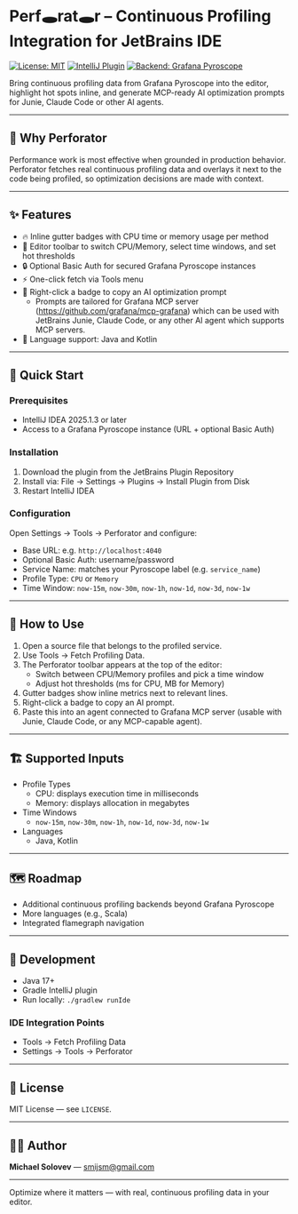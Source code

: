 # Perf🕳️rat🕳️r – Continuous Profiling Integration for JetBrains IDE

[![License: MIT](https://img.shields.io/badge/License-MIT-yellow.svg)](LICENSE)
[![IntelliJ Plugin](https://img.shields.io/badge/IntelliJ-Plugin-blue.svg)](https://plugins.jetbrains.com/)
[![Backend: Grafana Pyroscope](https://img.shields.io/badge/Backend-Grafana%20Pyroscope-orange.svg)](#)

Bring continuous profiling data from Grafana Pyroscope into the editor, highlight hot spots inline, and generate MCP-ready AI optimization prompts for Junie, Claude Code or other AI agents.

---

## 🎯 Why Perforator

Performance work is most effective when grounded in production behavior. Perforator fetches real continuous profiling data and overlays it next to the code being profiled, so optimization decisions are made with context.

---

## ✨ Features

- 🔥 Inline gutter badges with CPU time or memory usage per method
- 🧭 Editor toolbar to switch CPU/Memory, select time windows, and set hot thresholds
- 🔒 Optional Basic Auth for secured Grafana Pyroscope instances
- ⚡ One-click fetch via Tools menu
- 🧠 Right-click a badge to copy an AI optimization prompt
    - Prompts are tailored for Grafana MCP server (https://github.com/grafana/mcp-grafana) which can be used with JetBrains Junie, Claude Code, or any other AI agent which supports MCP servers.
- 🧩 Language support: Java and Kotlin

---

## 🚀 Quick Start

### Prerequisites
- IntelliJ IDEA 2025.1.3 or later
- Access to a Grafana Pyroscope instance (URL + optional Basic Auth)

### Installation
1. Download the plugin from the JetBrains Plugin Repository
2. Install via: File → Settings → Plugins → Install Plugin from Disk
3. Restart IntelliJ IDEA

### Configuration
Open Settings → Tools → Perforator and configure:
- Base URL: e.g. `http://localhost:4040`
- Optional Basic Auth: username/password
- Service Name: matches your Pyroscope label (e.g. `service_name`)
- Profile Type: `CPU` or `Memory`
- Time Window: `now-15m`, `now-30m`, `now-1h`, `now-1d`, `now-3d`, `now-1w`

---

## 🎯 How to Use

1. Open a source file that belongs to the profiled service.
2. Use Tools → Fetch Profiling Data.
3. The Perforator toolbar appears at the top of the editor:
    - Switch between CPU/Memory profiles and pick a time window
    - Adjust hot thresholds (ms for CPU, MB for Memory)
4. Gutter badges show inline metrics next to relevant lines.
5. Right-click a badge to copy an AI prompt.
6. Paste this into an agent connected to Grafana MCP server (usable with Junie, Claude Code, or any MCP-capable agent).

---

## 🏗️ Supported Inputs

- Profile Types
    - CPU: displays execution time in milliseconds
    - Memory: displays allocation in megabytes
- Time Windows
    - `now-15m`, `now-30m`, `now-1h`, `now-1d`, `now-3d`, `now-1w`
- Languages
    - Java, Kotlin

---

## 🗺️ Roadmap

- Additional continuous profiling backends beyond Grafana Pyroscope
- More languages (e.g., Scala)
- Integrated flamegraph navigation

---

## 🧩 Development

- Java 17+
- Gradle IntelliJ plugin
- Run locally: `./gradlew runIde`

### IDE Integration Points
- Tools → Fetch Profiling Data
- Settings → Tools → Perforator

---

## 📄 License

MIT License — see `LICENSE`.

---

## 👨‍💻 Author

**Michael Solovev** — [smijsm@gmail.com](mailto:smijsm@gmail.com)

---

Optimize where it matters — with real, continuous profiling data in your editor.
